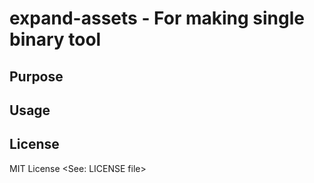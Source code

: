 # expand-assets - For making single binary tool
## Purpose

## Usage

## License

MIT License <See: LICENSE file>
